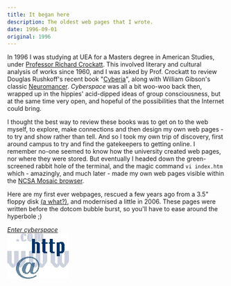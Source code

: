 ```yaml
---
title: It began here
description: The oldest web pages that I wrote.
date: 1996-09-01
original: 1996
---
```

In 1996 I was studying at UEA for a Masters degree in American Studies, under [Professor Richard Crockatt](https://people.uea.ac.uk/r_crockatt). This involved literary and cultural analysis of works since 1960, and I was asked by Prof. Crockatt to review Douglas Rushkoff's recent book "[Cyberia](https://rushkoff.com/books/cyberia/)", along with William Gibson's classic [Neuromancer](https://en.wikipedia.org/wiki/Neuromancer). _Cyberspace_ was all a bit woo-woo back then, wrapped up in the hippies' acid-dipped ideas of group consciousness, but at the same time very open, and hopeful of the possibilities that the Internet could bring.

I thought the best way to review these books was to get on to the web myself, to explore, make connections and then design my own web pages - to try and show rather than tell. And so I took my own trip of discovery, first around campus to try and find the gatekeepers to getting online. I remember no-one seemed to know how the university created web pages, nor where they were stored. But eventually I headed down the green-screened rabbit hole of the terminal, and the magic command `vi index.htm` which - amazingly, and much later - made my own web pages visible within the [NCSA Mosaic browser](https://en.wikipedia.org/wiki/Mosaic_(web_browser)).

Here are my first ever webpages, rescued a few years ago from a 3.5" floppy disk [(a what?)](https://en.wikipedia.org/wiki/Floppy_disk), and modernised a little in 2006. These pages were written before the dotcom bubble burst, so you'll have to ease around the hyperbole ;)

<a href="../cyber/cyber.html">_Enter cyberspace_</a>
<br><img src="/img/www.gif" alt="An early WWW gif">

